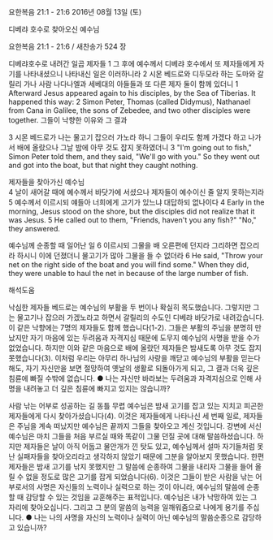 요한복음 21:1 - 21:6 
2016년 08월 13일 (토)

디베랴 호수로 찾아오신 예수님



요한복음 21:1 - 21:6 / 새찬송가 524 장


디베랴호수로 내려간 일곱 제자들
1 그 후에 예수께서 디베랴 호수에서 또 제자들에게 자기를 나타내셨으니 나타내신 일은 이러하니라 2 시몬 베드로와 디두모라 하는 도마와 갈릴리 가나 사람 나다나엘과 세베대의 아들들과 또 다른 제자 둘이 함께 있더니
1 Afterward Jesus appeared again to his disciples, by the Sea of Tiberias. It happened this way: 2 Simon Peter, Thomas (called Didymus), Nathanael from Cana in Galilee, the sons of Zebedee, and two other disciples were together. 
그들이 낙향한 이유와 그 결과

3 시몬 베드로가 나는 물고기 잡으러 가노라 하니 그들이 우리도 함께 가겠다 하고 나가서 배에 올랐으나 그날 밤에 아무 것도 잡지 못하였더니
3 "I'm going out to fish," Simon Peter told them, and they said, "We'll go with you." So they went out and got into the boat, but that night they caught nothing. 

제자들을 찾아가신 예수님  
4 날이 새어갈 때에 예수께서 바닷가에 서셨으나 제자들이 예수이신 줄 알지 못하는지라 5 예수께서 이르시되 얘들아 너희에게 고기가 있느냐 대답하되 없나이다 
4 Early in the morning, Jesus stood on the shore, but the disciples did not realize that it was Jesus. 5 He called out to them, "Friends, haven't you any fish?" "No," they answered.

예수님께 순종할 때 일어난 일
6 이르시되 그물을 배 오른편에 던지라 그리하면 잡으리라 하시니 이에 던졌더니 물고기가 많아 그물을 들 수 없더라
6 He said, "Throw your net on the right side of the boat and you will find some." When they did, they were unable to haul the net in because of the large number of fish.

해석도움





낙심한 제자들 
베드로는 예수님의 부활을 두 번이나 확실히 목도했습니다. 그렇지만 그는 물고기나 잡으러 가겠노라고 하면서 갈릴리의 수도인 디베랴 바닷가로 내려갔습니다. 이 같은 낙향에는 7명의 제자들도 함께 했습니다(1-2). 그들은 부활의 주님을 분명히 만났지만 자기 마음에 있는 두려움과 자격지심 때문에 도무지 예수님의 사명을 받을 수가 없었습니다. 하지만 이와 같은 마음으로 배에 올랐던 제자들은 밤새도록 아무 것도 잡지 못했습니다(3). 이처럼 우리는 아무리 하나님의 사랑을 깨닫고 예수님의 부활을 믿는다 해도, 자기 자신만을 보면 절망하여 옛날의 생활로 되돌아가게 되고, 그 결과 더욱 깊은 침륜에 빠질 수밖에 없습니다. 
● 나는 자신만 바라보는 두려움과 자격지심으로 인해 사명을 내려놓고 더 깊은 침륜에 빠지고 있지는 않습니까? 

사람 낚는 어부로 성공하는 길 
동틀 무렵 예수님은 밤새 고기를 잡고 있는 지치고 피곤한 제자들에게 다시 찾아가셨습니다(4). 이것은 제자들에게 나타나신 세 번째 일로, 제자들은 주님을 계속 떠났지만 예수님은 끝까지 그들을 찾아오고 계신 것입니다. 강변에 서신 예수님은 마치 그들을 처음 부르실 때와 똑같이 그물 던질 곳에 대해 말씀하셨습니다. 하지만 제자들은 날이 아직 어둡고 물안개가 낀 탓도 있고, 예수님께서 설마 자기들처럼 못난 실패자들을 찾아오리라고 생각하지 않았기 때문에 그분을 알아보지 못했습니다. 한편 제자들은 밤새 고기를 낚지 못했지만 그 말씀에 순종하여 그물을 내리자 그물을 들어 올릴 수 없을 정도로 많은 고기를 잡게 되었습니다(6). 이것은 그들이 받은 사람을 낚는 어부로서의 사명은 자신들의 노력이나 실력으로 하는 것이 아니라, 예수님의 말씀에 순종할 때 감당할 수 있는 것임을 교훈해주는 표적입니다. 예수님은 내가 낙망하여 있는 그 자리에 찾아오십니다. 그리고 그 분의 말씀의 능력을 일깨워줌으로 나에게 용기를 주십니다.
● 나는 나의 사명을 자신의 노력이나 실력이 아닌 예수님의 말씀순종으로 감당하고 있습니까?